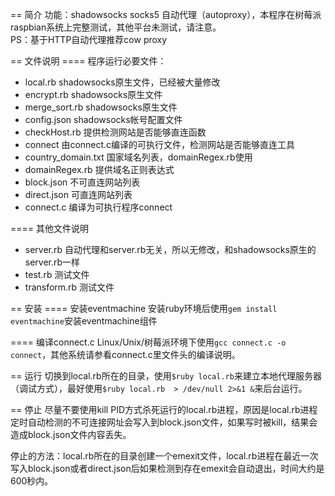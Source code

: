 == 简介
功能：shadowsocks socks5 自动代理（autoproxy），本程序在树莓派raspbian系统上完整测试，其他平台未测试，请注意。  
PS：基于HTTP自动代理推荐cow proxy

== 文件说明
==== 程序运行必要文件：
* local.rb       shadowsocks原生文件，已经被大量修改
* encrypt.rb     shadowsocks原生文件
* merge_sort.rb  shadowsocks原生文件
* config.json  shadowsocks帐号配置文件
* checkHost.rb 提供检测网站是否能够直连函数
* connect  由connect.c编译的可执行文件，检测网站是否能够直连工具
* country_domain.txt  国家域名列表，domainRegex.rb使用
* domainRegex.rb 提供域名正则表达式
* block.json  不可直连网站列表
* direct.json 可直连网站列表
* connect.c 编译为可执行程序connect

==== 其他文件说明
* server.rb 自动代理和server.rb无关，所以无修改，和shadowsocks原生的server.rb一样
* test.rb  测试文件
* transform.rb 测试文件

== 安装
==== 安装eventmachine
安装ruby环境后使用`gem install eventmachine`安装eventmachine组件

==== 编译connect.c
Linux/Unix/树莓派环境下使用`gcc connect.c -o connect`，其他系统请参看connect.c里文件头的编译说明。

== 运行
切换到local.rb所在的目录，使用`$ruby local.rb`来建立本地代理服务器（调试方式），最好使用`$ruby local.rb  > /dev/null 2>&1 &`来后台运行。

== 停止
尽量不要使用kill PID方式杀死运行的local.rb进程，原因是local.rb进程定时自动检测的不可连接网址会写入到block.json文件，如果写时被kill，结果会造成block.json文件内容丢失。

停止的方法：local.rb所在的目录创建一个emexit文件，local.rb进程在最近一次写入block.json或者direct.json后如果检测到存在emexit会自动退出，时间大约是600秒内。
